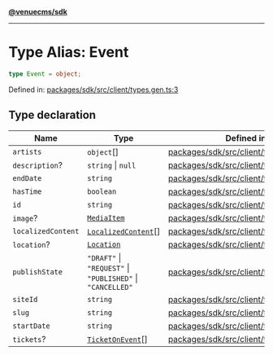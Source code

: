 [**@venuecms/sdk**](../Index.md)

***

# Type Alias: Event

```ts
type Event = object;
```

Defined in: [packages/sdk/src/client/types.gen.ts:3](https://github.com/venuecms/sdk/blob/fbf02bcc9fd4a34da75d81536c54bdc995edf6c4/packages/sdk/src/client/types.gen.ts#L3)

## Type declaration

| Name | Type | Defined in |
| ------ | ------ | ------ |
| <a id="artists"></a> `artists` | `object`[] | [packages/sdk/src/client/types.gen.ts:14](https://github.com/venuecms/sdk/blob/fbf02bcc9fd4a34da75d81536c54bdc995edf6c4/packages/sdk/src/client/types.gen.ts#L14) |
| <a id="description"></a> `description`? | `string` \| `null` | [packages/sdk/src/client/types.gen.ts:6](https://github.com/venuecms/sdk/blob/fbf02bcc9fd4a34da75d81536c54bdc995edf6c4/packages/sdk/src/client/types.gen.ts#L6) |
| <a id="enddate"></a> `endDate` | `string` | [packages/sdk/src/client/types.gen.ts:10](https://github.com/venuecms/sdk/blob/fbf02bcc9fd4a34da75d81536c54bdc995edf6c4/packages/sdk/src/client/types.gen.ts#L10) |
| <a id="hastime"></a> `hasTime` | `boolean` | [packages/sdk/src/client/types.gen.ts:11](https://github.com/venuecms/sdk/blob/fbf02bcc9fd4a34da75d81536c54bdc995edf6c4/packages/sdk/src/client/types.gen.ts#L11) |
| <a id="id"></a> `id` | `string` | [packages/sdk/src/client/types.gen.ts:4](https://github.com/venuecms/sdk/blob/fbf02bcc9fd4a34da75d81536c54bdc995edf6c4/packages/sdk/src/client/types.gen.ts#L4) |
| <a id="image"></a> `image`? | [`MediaItem`](MediaItem.md) | [packages/sdk/src/client/types.gen.ts:8](https://github.com/venuecms/sdk/blob/fbf02bcc9fd4a34da75d81536c54bdc995edf6c4/packages/sdk/src/client/types.gen.ts#L8) |
| <a id="localizedcontent"></a> `localizedContent` | [`LocalizedContent`](LocalizedContent.md)[] | [packages/sdk/src/client/types.gen.ts:18](https://github.com/venuecms/sdk/blob/fbf02bcc9fd4a34da75d81536c54bdc995edf6c4/packages/sdk/src/client/types.gen.ts#L18) |
| <a id="location"></a> `location`? | [`Location`](Location.md) | [packages/sdk/src/client/types.gen.ts:13](https://github.com/venuecms/sdk/blob/fbf02bcc9fd4a34da75d81536c54bdc995edf6c4/packages/sdk/src/client/types.gen.ts#L13) |
| <a id="publishstate"></a> `publishState` | `"DRAFT"` \| `"REQUEST"` \| `"PUBLISHED"` \| `"CANCELLED"` | [packages/sdk/src/client/types.gen.ts:12](https://github.com/venuecms/sdk/blob/fbf02bcc9fd4a34da75d81536c54bdc995edf6c4/packages/sdk/src/client/types.gen.ts#L12) |
| <a id="siteid"></a> `siteId` | `string` | [packages/sdk/src/client/types.gen.ts:5](https://github.com/venuecms/sdk/blob/fbf02bcc9fd4a34da75d81536c54bdc995edf6c4/packages/sdk/src/client/types.gen.ts#L5) |
| <a id="slug"></a> `slug` | `string` | [packages/sdk/src/client/types.gen.ts:7](https://github.com/venuecms/sdk/blob/fbf02bcc9fd4a34da75d81536c54bdc995edf6c4/packages/sdk/src/client/types.gen.ts#L7) |
| <a id="startdate"></a> `startDate` | `string` | [packages/sdk/src/client/types.gen.ts:9](https://github.com/venuecms/sdk/blob/fbf02bcc9fd4a34da75d81536c54bdc995edf6c4/packages/sdk/src/client/types.gen.ts#L9) |
| <a id="tickets"></a> `tickets`? | [`TicketOnEvent`](TicketOnEvent.md)[] | [packages/sdk/src/client/types.gen.ts:17](https://github.com/venuecms/sdk/blob/fbf02bcc9fd4a34da75d81536c54bdc995edf6c4/packages/sdk/src/client/types.gen.ts#L17) |
